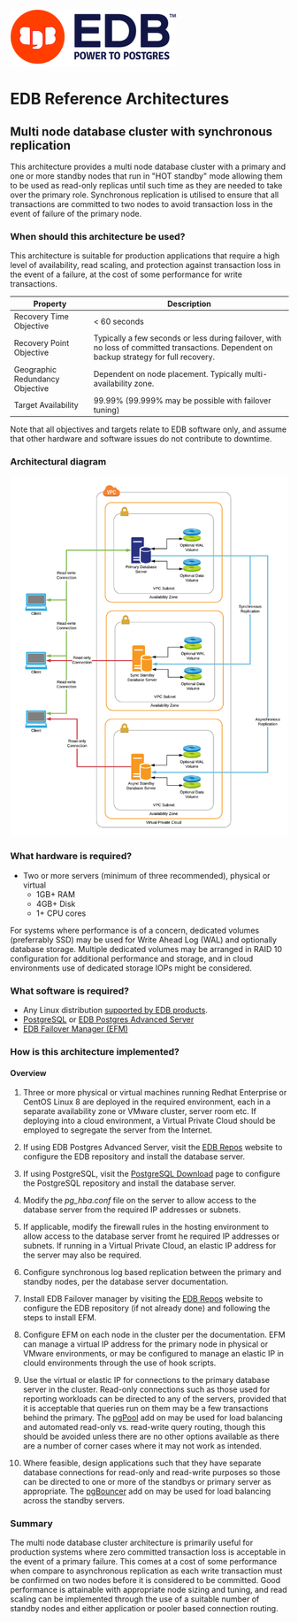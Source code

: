 ![EDB Logo](../images/logo.png "EDB Logo")

# EDB Reference Architectures

## Multi node database cluster with synchronous replication

This architecture provides a multi node database cluster with a primary and
one or more standby nodes that run in "HOT standby" mode allowing them to be
used as read-only replicas until such time as they are needed to take over
the primary role. Synchronous replication is utilised to ensure that all 
transactions are committed to two nodes to avoid transaction loss in the event 
of failure of the primary node.

### When should this architecture be used?

This architecture is suitable for production applications that require a high
level of availability, read scaling, and protection against transaction loss
in the event of a failure, at the cost of some performance for write 
transactions.

Property                        | Description
------------------------------- | ----------------------------------------------
Recovery Time Objective         | < 60 seconds
Recovery Point Objective        | Typically a few seconds or less during failover, with no loss of committed transactions. Dependent on backup strategy for full recovery.
Geographic Redundancy Objective | Dependent on node placement. Typically multi-availability zone.
Target Availability             | 99.99% (99.999% may be possible with failover tuning)

Note that all objectives and targets relate to EDB software only, and assume 
that other hardware and software issues do not contribute to downtime. 

### Architectural diagram

![Architecture Diagram](images/architecture.png "Architecture Diagram")

### What hardware is required?

* Two or more servers (minimum of three recommended), physical or virtual
    * 1GB+ RAM
    * 4GB+ Disk
    * 1+ CPU cores

For systems where performance is of a concern, dedicated volumes (preferrably SSD)
may be used for Write Ahead Log (WAL) and optionally database storage. Multiple
dedicated volumes may be arranged in RAID 10 configuration for additional 
performance and storage, and in cloud environments use of dedicated storage IOPs
might be considered. 

### What software is required?

* Any Linux distribution [supported by EDB products](https://www.enterprisedb.com/product-compatibility).
* [PostgreSQL](https://www.postgresql.org/) or 
[EDB Postgres Advanced Server](https://www.enterprisedb.com/products/edb-postgres-advanced-server-secure-ha-oracle-compatible)
* [EDB Failover Manager (EFM)](https://www.enterprisedb.com/products/postgresql-automatic-failover-manager-cluster-high-availability)

### How is this architecture implemented?

#### Overview

1. Three or more physical or virtual machines running Redhat Enterprise or CentOS 
Linux 8 are deployed in the required environment, each in a separate 
availability zone or VMware cluster, server room etc. If deploying into a cloud 
environment, a Virtual Private Cloud should be employed to segregate the server 
from the Internet.

2. If using EDB Postgres Advanced Server, visit the 
[EDB Repos](https://repos.enterprisedb.com/) website to configure the EDB
repository and install the database server.

3. If using PostgreSQL, visit the 
[PostgreSQL Download](https://www.postgresql.org/download/linux/) page 
to configure the PostgreSQL repository and install the database server.

4. Modify the _pg_hba.conf_ file on the server to allow access to the database
server from the required IP addresses or subnets.

5. If applicable, modify the firewall rules in the hosting environment to allow
access to the database server fromt he required IP addresses or subnets. If 
running in a Virtual Private Cloud, an elastic IP address for the server may
also be required.

6. Configure synchronous log based replication between the primary and standby
nodes, per the database server documentation.

7. Install EDB Failover manager by visiting the 
[EDB Repos](https://repos.enterprisedb.com/) website to configure the EDB 
repository (if not already done) and following the steps to install EFM.

8. Configure EFM on each node in the cluster per the documentation. EFM can 
manage a virtual IP address for the primary node in physical or VMware 
environments, or may be configured to manage an elastic IP in clould environments
through the use of hook scripts.

9. Use the virtual or elastic IP for connections to the primary database server
in the cluster. Read-only connections such as those used for reporting 
workloads can be directed to any of the servers, provided that it is acceptable 
that queries run on them may be a few transactions behind the primary. The
[pgPool](../pgpool/) add on may be used for load balancing and automated read-only
vs. read-write query routing, though this should be avoided unless there are no
other options available as there are a number of corner cases where it may not
work as intended.

10. Where feasible, design applications such that they have separate database 
connections for read-only and read-write purposes so those can be directed to 
one or more of the standbys or primary server as appropriate. The 
[pgBouncer](../pgbouncer/) add on may be used for load balancing across the
standby servers.

### Summary

The multi node database cluster architecture is primarily useful for production
systems where zero committed transaction loss is acceptable in the event of a 
primary failure. This comes at a cost of some performance when compare to 
asynchronous replication as each write transaction must be confirmed on two
nodes before it is considered to be committed. Good performance is attainable 
with appropriate node sizing and tuning, and read scaling can be implemented 
through the use of a suitable number of standby nodes and either application or 
pooler based connection routing.